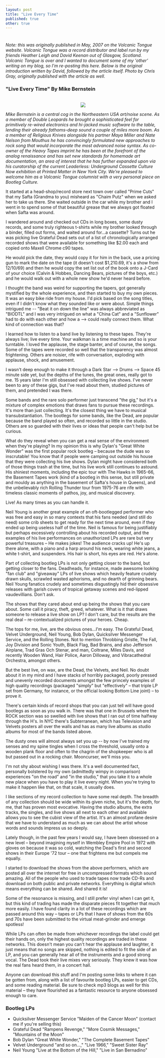 ```yaml
---
layout: post
title: "Live Every Time"
published: true
other: true
---
```

# 
# 
*Note: this was originally published in May, 2007 on the Volcanic Tongue website. Volcanic Tongue was a record distributor and label run by my friends Heather Leigh and David Keenan out of Glasgow, Scotland. Volcanic Tongue is over and I wanted to document some of my 'other' writing on my blog, so I'm re-posting this here. Below is the original introduction written by David, followed by the article itself. Photo by Chris Gray, originally published with the article as well.*

### "Live Every Time" By Mike Bernstein

<br/>
<center><img src="http://michaelrbernste.in/images/bernstein.jpg"></center>

*Mike Bernstein is a central cog in the Northeastern USA art/noise scene. As a member of Double Leopards he brought a sophisticated feel for primitively re-wired electronics and hi-jacked music software to the table, lending their already fathoms-deep sound a couple of miles more boom. As a member of Religious Knives alongside his partner Maya Miller and Nate Nelson from Mouthus he has convincingly formulated new approaches to rock song that would incorporate the most advanced noise syntax. As co-owner of the Heavy Tapes imprint he has been at the forefront of the analog renaissance and has set new standards for homemade art documentation, an area of interest that he has further expanded upon via his curatorship of the current Leaderless: Underground Cassette Culture Now exhibition at Printed Matter in New York City. We’re pleased to welcome him as a Volcanic Tongue columnist with a very personal piece on Bootleg Culture.*

It started at a head-shop/record store next town over called "Prime Cuts" that my Safta (Grandma to you) misheard as "Chaim Putz" when we asked her to take us there. She waited outside in the car while my brother and I went in to spend some of that beautiful grease that we always got floated when Safta was around.

I wandered around and checked out CDs in long boxes, some dusty records, and some truly righteous t-shirts while my brother looked through a binder, filled out forms, and waited around for...a cassette? Turns out he was picking live Grateful Dead sets out of a list of chronologically arranged recorded shows that were available for something like $2.00 each and copied onto Maxell Chrome c90 tapes.

He would pick the date, they would copy it for him in the back, use a pricing gun to mark the date on the tape (it doesn't cost $1,210.69, it's a show from 12/10/69) and then he would copy the set list out of the book onto a J-Card of your choice (Calvin & Hobbes, Dancing Bears, pictures of the boys, etc.) and he would walk out with a whole new show he'd never heard before.

I thought the band was weird for supporting the tapers, got generally mystified by the whole experience, and then started to buy my own pieces. It was an easy bike ride from my house. I'd pick based on the song titles, even if I didn't know what they sounded like or were about. Simple things intrigued me -- "Beat it on down the line" was always abbreviated as "BIODTL" and I was very intrigued on what a "China Cat" and a "Sunflower" had to do with each other and how a --> could really connect them. What kind of connection was that?

I learned how to listen to a band live by listening to these tapes. They're always live; live every time. Your walkman is a time machine and so is your turntable. I loved the applause, the stage banter, and of course, the songs. Some of the tapes were recorded so well that the transparency was almost frightening. Others are noisier, rife with conversation, exploding with applause, shock, and amusement.

I wasn't deep enough to make it through a Dark Star --> Drums --> Space 45 minute side yet, but the depths of the tunes, the great ones, really got to me. 15 years later I'm still obsessed with collecting live shows. I've never been to any of these gigs, but I've read about them, studied pictures of them, and pretended I was there.

Some bands and the rare solo performer just transcend "the gig," but it's a mixture of complex emotions that draws fans to pursue these recordings. It's more than just collecting. It's the closest thing we have to musical transubstantiation. The bootlegs for some bands, like the Dead, are popular because the band played so often, and recorded so little in the studio. Others are so guarded with their lives or ideas that people can't help but be curious.

What do they reveal when you can get a real sense of the environment when they're playing? In my opinion this is why Dylan's "Great White Wonder" was the first popular rock bootleg – because the dude was so inscrutable! You know that if people were camping out outside his house that they were collecting his live shows. Dylan might have considered both of those things trash at the time, but his live work still continues to astound. His shiniest moments, including the epic tour with The Hawks in 1965-66, the Basement Tapes work (kind of a bootleg in this sense, but still private and mouldy as anything in the basement of Safta's house in Queens), and the unbelievably rich Rolling Thunder tour from 1975-76 are rife with timeless classic moments of pathos, joy, and musical discovery.

Live! As many times as you can handle it.

Neil Young is another great example of an oft-bootlegged performer who was free and easy in so many contexts that his fans needed (and still do need) some crib sheets to get ready for the next time around, even if they ended up being useless half of the time. Neil is famous for being justifiably but perhaps excessively controlling about his recorded output, and the examples of his live performances on unauthorized LPs are rare but very powerful treasures – He makes jokes! The audience cracks up! He's up there alone, with a piano and a harp around his neck, wearing white jeans, a white t-shirt, and suspenders. His hair is short, his eyes are red. He's alone.

Part of collecting bootleg LPs is not only getting closer to the band, but getting closer to the fans. Deadheads, for instance, made awesome looking "fan club" and "giveaway" LPs of live shows which heavily feature crudely drawn skulls, scrawled wasted aphorisms, and no dearth of grinning bears. Neil Young fanatics crudely and sometimes disgustingly hid their obsessive releases with garish covers of tropical getaway scenes and red-lipped vaudevillians. Don't ask.

The shows that they cared about end up being the shows that you care about. Some call it piracy, theft, greed, whatever. What is it that draws someone to release a live show on LP? I don't care, but the results are the real deal – re-contextualized pictures of your heroes. Cheap.

The tops for me, live, are the obvious ones...I'm easy. The Grateful Dead, Velvet Underground, Neil Young, Bob Dylan, Quicksilver Messenger Service, and the Rolling Stones. Not to mention Throbbing Gristle, The Fall, Joy Division and Sonic Youth, Black Flag, Bad Brains, and also Jefferson Airplane, Trad Gras Och Stenar, and man, Coltrane, Miles Davis, and recently Wooden Wand, Hair Police, Aaron Dilloway, and Vibracathedral Orchestra, amongst others.

But the best live, on wax, are the Dead, the Velvets, and Neil. No doubt about it in my mind and I have stacks of horribly packaged, poorly pressed and unevenly recorded documents amongst the few princely examples of high quality recordings (packaged "simply" but "effectively" – that triple LP set from Germany, for instance, or the official looking Bottom Line joint) – to prove it.

There's certain kinds of record shops that you can just tell will have good bootlegs as soon as you walk in. There was that one in Brussels where the ROCK section was so swelled with live shows that I ran out of time halfway through the H's. In NYC there's Subterranean, which has Television and Velvets posters all over the walls and has as many live albums as studio albums for most of the bands listed above.

The dusty ones will almost always set you up -- by now I've trained my senses and my spine tingles when I cross the threshold, usually onto a wooden plank floor and often to the chagrin of the shopkeeper who is all but passed out in a rocking chair. Mooncurser, we'll miss you.

I'm not shy about wishing I was there. It's a well documented fact, personally bolstered by my own (admittedly wimpy in comparison) experiences "on the road" and "in the studio," that you take it to a whole new place when you have to play it live every night. When you're trying to make it happen like that, on that scale, it usually does.

I like sections of my record collection to have some real depth. The breadth of any collection should be wide within its given niche, but it's the depth, for me, that has proven most evocative. Having the studio albums, the extra tracks, the singles, and live shows all next to each other and available allows you to see the cubist view of the artist. It's an almost profane desire that we have to understand as much as we can about the artist whose words and sounds impress us so deeply.

Lately though, in the past few years I would say, I have been obsessed on a new level – beyond imagining myself in Wembley Empire Pool in 1972 with gloves on because it was so cold, watching the Dead's first and second shows in their Europe '72 tour – one that frightens me but compels me equally.

I started to download the shows from the above performers, which are posted all over the internet for free in uncompressed formats which sound amazing. All of the people who used to trade tapes now trade CD-Rs and download on both public and private networks. Everything is digital which means everything can be shared. And shared it is!

Some of the resonance is missing, and I still prefer vinyl when I can get it, but this kind of trading has made the disparate pieces fit together that much more easily. I have found clarity in a lot of these recordings which are passed around this way – tapes or LPs that I have of shows from the 60s and 70s have been submitted to the virtual meat-grinder and emerge spotless!

While LPs can often be made from whichever recordings the label could get their hands on, only the highest quality recordings are traded in these networks. This doesn't mean you can't hear the applause and laughter, it just means that no songs are skipped, nothing is edited to fit the side of an LP, and you can generally hear all of the instruments and a good strong vocal. The Dead took their live mixes very seriously. They knew it was how the real fans heard them, in a concert hall.

Anyone can download this stuff and I'm posting some links to where it can be gotten from, along with a list of favourite bootleg LPs, easier to get CDs, and some reading material. Be sure to check mp3 blogs as well for this material – they have flourished as a fantastic resource to anyone obsessed enough to care.

### Bootleg LPs

* Quicksilver Messenger Service "Maiden of the Cancer Moon" (contact me if you're selling this)
* Grateful Dead "Rampens Revenge," "More Cosmik Messages," "Mountains of the Moon"
* Bob Dylan "Great White Wonder," "The Complete Basement Tapes"
* Velvet Underground "and so on...," "Live 1966," "Sweet Sister Ray"
* Neil Young "Live at the Bottom of the Hill," "Live in San Bernadino"
